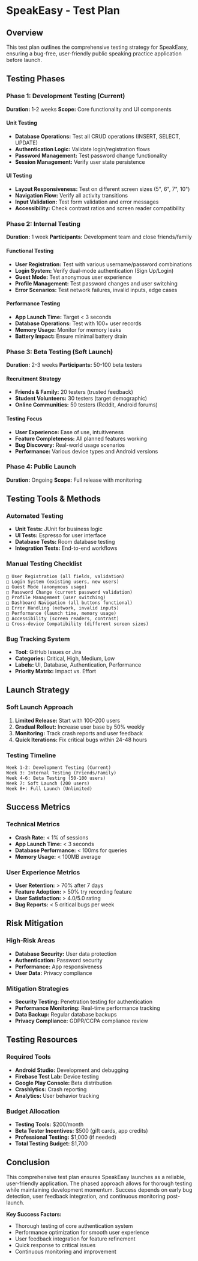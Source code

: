 # SpeakEasy - Test Plan

## Overview
This test plan outlines the comprehensive testing strategy for SpeakEasy, ensuring a bug-free, user-friendly public speaking practice application before launch.

## Testing Phases

### Phase 1: Development Testing (Current)
**Duration:** 1-2 weeks
**Scope:** Core functionality and UI components

#### Unit Testing
- **Database Operations:** Test all CRUD operations (INSERT, SELECT, UPDATE)
- **Authentication Logic:** Validate login/registration flows
- **Password Management:** Test password change functionality
- **Session Management:** Verify user state persistence

#### UI Testing
- **Layout Responsiveness:** Test on different screen sizes (5", 6", 7", 10")
- **Navigation Flow:** Verify all activity transitions
- **Input Validation:** Test form validation and error messages
- **Accessibility:** Check contrast ratios and screen reader compatibility

### Phase 2: Internal Testing
**Duration:** 1 week
**Participants:** Development team and close friends/family

#### Functional Testing
- **User Registration:** Test with various username/password combinations
- **Login System:** Verify dual-mode authentication (Sign Up/Login)
- **Guest Mode:** Test anonymous user experience
- **Profile Management:** Test password changes and user switching
- **Error Scenarios:** Test network failures, invalid inputs, edge cases

#### Performance Testing
- **App Launch Time:** Target < 3 seconds
- **Database Operations:** Test with 100+ user records
- **Memory Usage:** Monitor for memory leaks
- **Battery Impact:** Ensure minimal battery drain

### Phase 3: Beta Testing (Soft Launch)
**Duration:** 2-3 weeks
**Participants:** 50-100 beta testers

#### Recruitment Strategy
- **Friends & Family:** 20 testers (trusted feedback)
- **Student Volunteers:** 30 testers (target demographic)
- **Online Communities:** 50 testers (Reddit, Android forums)

#### Testing Focus
- **User Experience:** Ease of use, intuitiveness
- **Feature Completeness:** All planned features working
- **Bug Discovery:** Real-world usage scenarios
- **Performance:** Various device types and Android versions

### Phase 4: Public Launch
**Duration:** Ongoing
**Scope:** Full release with monitoring

## Testing Tools & Methods

### Automated Testing
- **Unit Tests:** JUnit for business logic
- **UI Tests:** Espresso for user interface
- **Database Tests:** Room database testing
- **Integration Tests:** End-to-end workflows

### Manual Testing Checklist
```
□ User Registration (all fields, validation)
□ Login System (existing users, new users)
□ Guest Mode (anonymous usage)
□ Password Change (current password validation)
□ Profile Management (user switching)
□ Dashboard Navigation (all buttons functional)
□ Error Handling (network, invalid inputs)
□ Performance (launch time, memory usage)
□ Accessibility (screen readers, contrast)
□ Cross-device Compatibility (different screen sizes)
```

### Bug Tracking System
- **Tool:** GitHub Issues or Jira
- **Categories:** Critical, High, Medium, Low
- **Labels:** UI, Database, Authentication, Performance
- **Priority Matrix:** Impact vs. Effort

## Launch Strategy

### Soft Launch Approach
1. **Limited Release:** Start with 100-200 users
2. **Gradual Rollout:** Increase user base by 50% weekly
3. **Monitoring:** Track crash reports and user feedback
4. **Quick Iterations:** Fix critical bugs within 24-48 hours

### Testing Timeline
```
Week 1-2: Development Testing (Current)
Week 3: Internal Testing (Friends/Family)
Week 4-6: Beta Testing (50-100 users)
Week 7: Soft Launch (200 users)
Week 8+: Full Launch (Unlimited)
```

## Success Metrics

### Technical Metrics
- **Crash Rate:** < 1% of sessions
- **App Launch Time:** < 3 seconds
- **Database Performance:** < 100ms for queries
- **Memory Usage:** < 100MB average

### User Experience Metrics
- **User Retention:** > 70% after 7 days
- **Feature Adoption:** > 50% try recording feature
- **User Satisfaction:** > 4.0/5.0 rating
- **Bug Reports:** < 5 critical bugs per week

## Risk Mitigation

### High-Risk Areas
- **Database Security:** User data protection
- **Authentication:** Password security
- **Performance:** App responsiveness
- **User Data:** Privacy compliance

### Mitigation Strategies
- **Security Testing:** Penetration testing for authentication
- **Performance Monitoring:** Real-time performance tracking
- **Data Backup:** Regular database backups
- **Privacy Compliance:** GDPR/CCPA compliance review

## Testing Resources

### Required Tools
- **Android Studio:** Development and debugging
- **Firebase Test Lab:** Device testing
- **Google Play Console:** Beta distribution
- **Crashlytics:** Crash reporting
- **Analytics:** User behavior tracking

### Budget Allocation
- **Testing Tools:** $200/month
- **Beta Tester Incentives:** $500 (gift cards, app credits)
- **Professional Testing:** $1,000 (if needed)
- **Total Testing Budget:** $1,700

## Conclusion

This comprehensive test plan ensures SpeakEasy launches as a reliable, user-friendly application. The phased approach allows for thorough testing while maintaining development momentum. Success depends on early bug detection, user feedback integration, and continuous monitoring post-launch.

**Key Success Factors:**
- Thorough testing of core authentication system
- Performance optimization for smooth user experience
- User feedback integration for feature refinement
- Quick response to critical issues
- Continuous monitoring and improvement 